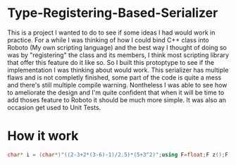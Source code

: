 # Type-Registering-Based-Serializer

This is a project I wanted to do to see if some ideas I had would work in practice. For a while I was thinking of how I could bind C++ class into Roboto (My own scripting language) and the best way I thought of doing so was by "registering" the class and its members, I think most scripting library that offer this feature do it like so. So I built this protoptype to see if the implementation I was thinking about would work. This serializer has multiple flaws and is not completly finished, some part of the code is quite a mess and there's still multiple compile warning. Nontheless I was able to see how to ameliorate the design and I'm quite confident that when it will be time to add thoses feature to Roboto it should be much more simple. It was also an occasion get used to Unit Tests.

# How it work

```cpp
char* i = (char*)"((2-3+2*(3-6)-1)/2.5)*(5+3^2)";using F=float;F z();F y(F a=z()){return*i==94?i++,y(pow(a,z())):a;}F x(F a=y()){return*i-47&&*i-42?a:x(*i++-47?a*y():a/y());}F w(F a=x()){return*i-45&&*i-43?a:w(a+x());}F z(){F r;return*i==40?i++,r=w(),i++,r:strtof(i,&i);}int main(){std::cout<<w();}
```
